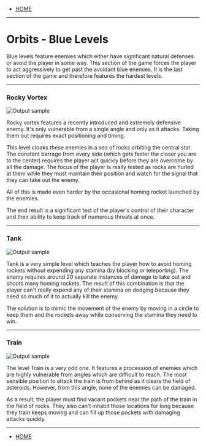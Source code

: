 
- [HOME](https://avijr.com)

---

# Orbits - Blue Levels

Blue levels feature enemies which either have significant natural defenses or avoid the player in some way. This section of the game forces the player to act aggressively to get past the avoidant blue enemies. It is the last section of the game and therefore features the hardest levels.

---
### Rocky Vortex
![Output sample](https://github.com/Polaros/AVI/raw/master/gifs/RockyVortex.gif)

Rocky vortex features a recently introduced and extremely defensive enemy. It's only vulnerable from a single angle and only as it attacks. Taking them out requires exact positioning and timing.

This level cloaks these enemies in a sea of rocks orbiting the central star. The constant barrage from every side (which gets faster the closer you are to the center) requires the player act quickly before they are overcome by all the damage. The focus of the player is really tested as rocks are hurled at them while they must maintain their position and watch for the signal that they can take out the enemy.

All of this is made even harder by the occasional homing rocket launched by the enemies.

The end result is a significant test of the player's control of their character and their ability to keep track of numerous threats at once.

---
### Tank
![Output sample](https://github.com/Polaros/AVI/raw/master/gifs/Tank.gif)

Tank is a very simple level which teaches the player how to avoid homing rockets without expending any stamina (by blocking or teleporting). The enemy requires around 20 separate instances of damage to take out and shoots many homing rockets. The result of this combination is that the player can't really expend any of their stamina on dodging because they need so much of it to actually kill the enemy.

The solution is to mimic the movement of the enemy by moving in a circle to keep them and the rockets away while conserving the stamina they need to win.

---
### Train
![Output sample](https://github.com/Polaros/AVI/raw/master/gifs/Train.gif)

The level Train is a very odd one. It features a procession of enemies which are highly vulnerable from angles which are difficult to reach. The most sensible position to attack the train is from behind as it clears the field of asteroids. However, from this angle, none of the enemies can be damaged.

As a result, the player must find vacant pockets near the path of the train in the field of rocks. They also can't inhabit those locations for long because they train keeps moving and can fill up those pockets with damaging attacks quickly.

---

- [HOME](https://avijr.com)
